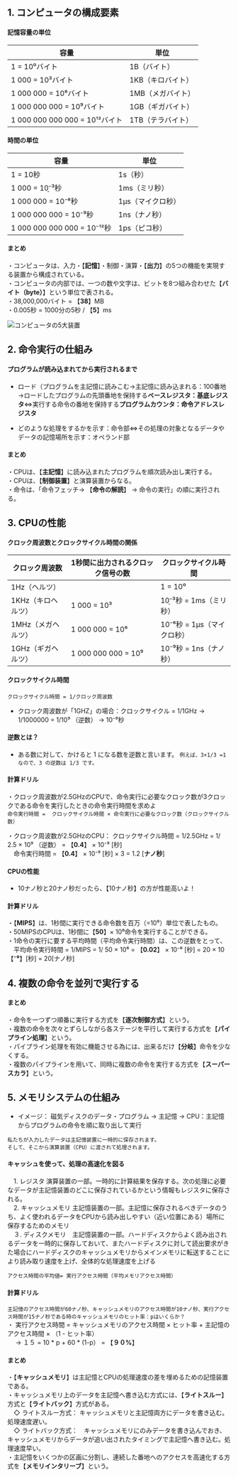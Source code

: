 ## 1. コンピュータの構成要素
#### 記憶容量の単位
|  容量  |  単位  |
| ---- | ---- |
|  1 = 10⁰バイト |  1B（バイト）  |
|  1 000 = 10³バイト |  1KB（キロバイト）  |
|  1 000 000 = 10⁶バイト |  1MB（メガバイト）  |
|  1 000 000 000 = 10⁹バイト |  1GB（ギガバイト）  |
|  1 000 000 000 000 = 10¹²バイト |  1TB（テラバイト）  |

#### 時間の単位
|  容量  |  単位  |
| ----| ---- |
|  1 = 10秒 |  1s（秒）  |
|  1 000 = 10̠⁻³秒 |  1ms（ミリ秒）  |
|  1 000 000 = 10⁻⁶秒 |  1μs（マイクロ秒）  |
|  1 000 000 000 = 10⁻⁹秒 |  1ns（ナノ秒）  |
|  1 000 000 000 000 = 10⁻¹²秒 |  1ps（ピコ秒）|

#### まとめ
・コンピュータは、入力・【**記憶**】・制御・演算・【**出力**】の5つの機能を実現する装置から構成されている。  
・コンピュータの内部では、一つの数や文字は、ビットを8つ組み合わせた【**バイト（byte）**】という単位で表される。  
・38,000,000バイト = 【**38**】MB  
・0.005秒 = 1000分の5秒 / 【**5**】ms

![コンピュータの5大装置](https://github.com/kuro-channel/TIL/blob/master/%E5%9F%BA%E6%9C%AC%E6%83%85%E5%A0%B1/%E7%B5%B5%E3%81%A7%E8%A6%9A%E3%81%88%E3%82%8B/%E3%82%B3%E3%83%B3%E3%83%92%E3%82%9A%E3%83%A5%E3%83%BC%E3%82%BF%E3%81%AE5%E5%A4%A7%E8%A3%85%E7%BD%AE.png)

## 2. 命令実行の仕組み
#### プログラムが読み込まれてから実行されるまで
- ロード（プログラムを主記憶に読みこむ→主記憶に読み込まれる：100番地→ロードしたプログラムの先頭番地を保持する**ベースレジスタ：基底レジスタ**⇔実行する命令の番地を保持する**プログラムカウンタ：命令アドレスレジスタ**  

- どのような処理をするかを示す：命令部⇔その処理の対象となるデータやデータの記憶場所を示す：オペランド部


#### まとめ
・CPUは、【**主記憶**】に読み込まれたプログラムを順次読み出し実行する。  
・CPUは、【**制御装置**】と演算装置からなる。  
・命令は、「命令フェッチ→ 【**命令の解読**】 → 命令の実行」の順に実行される。  

## 3. CPUの性能
#### クロック周波数とクロックサイクル時間の関係
|  クロック周波数  |  1秒間に出力されるクロック信号の数  | クロックサイクル時間  |
| ---- | ---- | ---- 
|  1Hz（ヘルツ） |    | 1 = 10⁰  | 1秒 = 1s（秒）
|  1KHz（キロヘルツ） | 1 000 = 10³ | 10̠⁻³秒 = 1ms（ミリ秒）  |
|  1MHz（メガヘルツ） | 1 000 000 = 10⁶  | 10⁻⁶秒 = 1μs（マイクロ秒）  |
|  1GHz（ギガヘルツ） | 1 000 000 000 = 10⁹  | 10⁻⁹秒 = 1ns（ナノ秒）  |

#### クロックサイクル時間
```クロックサイクル時間 = 1/クロック周波数```
- クロック周波数が「1GHZ」の場合：クロックサイクル = 1/1GHz → 1/1000000 = 1/10⁹ （逆数） → 10⁻⁹秒

#### 逆数とは？
- ある数に対して、かけると 1 になる数を逆数と言います。
```例えば、3×1/3 =1 なので、3 の逆数は 1/3 です。```

#### 計算ドリル
・クロック周波数が2.5GHzのCPUで、命令実行に必要なクロック数が3クロックである命令を実行したときの命令実行時間を求めよ  
```命令実行時間 =  クロックサイクル時間 × 命令実行に必要なクロック数（クロックサイクル数）```

・クロック周波数が2.5GHzのCPU： クロックサイクル時間 = 1/2.5GHz = 1/ 2.5 × 10⁹ （逆数） = 【**0.4**】 ×  10⁻⁹ [秒]  
　命令実行時間 = 【**0.4**】 × 10⁻⁹ [秒]  × 3 = 1.2 [**ナノ秒**]  
 
 #### CPUの性能
 - 10ナノ秒と20ナノ秒だったら、【10ナノ秒】の方が性能高いよ！
 
 #### 計算ドリル
・【**MIPS**】は、1秒間に実行できる命令数を百万（=10⁶）単位で表したもの。  
・50MIPSのCPUは、1秒間に【**50**】× 10⁶命令を実行することができる。  
・1命令の実行に要する平均時間（平均命令実行時間）は、この逆数をとって、    
　平均命令実行時間 = 1/MIPS = 1/ 50 × 10⁶ = 【**0.02**】 × 10⁻⁶ [秒] = 20 × 10【**⁻⁹**】[秒] = 20[ナノ秒]  
 
## 4. 複数の命令を並列で実行する

#### まとめ
・命令を一つずつ順番に実行する方式を【**逐次制御方式**】という。  
・複数の命令を次々とずらしながら各ステージを平行して実行する方式を【**パイプライン処理**】という。  
・パイプライン処理を有効に機能させる為には、出来るだけ【**分岐**】命令を少なくする。  
・複数のパイプラインを用いて、同時に複数の命令を実行する方式を【**スーパースカラ**】という。  

## 5. メモリシステムの仕組み
- イメージ： 磁気ディスクのデータ・プログラム → 主記憶 → CPU：主記憶からプログラムの命令を順に取り出して実行  
```
私たちが入力したデータは主記憶装置に一時的に保存されます。
そして、そこから演算装置（CPU）に渡されて処理されます。
```

#### キャッシュを使って、処理の高速化を図る
　1. レジスタ 演算装置の一部。一時的に計算結果を保存する。次の処理に必要なデータが主記憶装置のどこに保存されているかという情報もレジスタに保存される。  
　2. キャッシュメモリ 主記憶装置の一部。主記憶に保存されるべきデータのうち、よく使われるデータをCPUから読み出しやすい（近い位置にある）場所に保存するためのメモリ  
　３. ディスクメモリ　主記憶装置の一部。ハードディスクからよく読み出されるデータを一時的に保存しておいて、またハードディスクに対して読出要求がきた場合にハードディスクのキャッシュメモリからメインメモリに転送することにより読み取り速度を上げ、全体的な処理速度を上げる  
 
 ```アクセス時間の平均値= 実行アクセス時間（平均メモリアクセス時間）```
 
 #### 計算ドリル
```主記憶のアクセス時間が60ナノ秒、キャッシュメモリのアクセス時間が10ナノ秒、実行アクセス時間が15ナノ秒である時のキャッシュメモリのヒット率：pはいくらか？```  
・ 実行アクセス時間 = キャッシュメモリのアクセス時間 × ヒット率 + 主記憶のアクセス時間 × （1 - ヒット率）   
　              → １５ = 10 * p + 60 * (1-p） = 【**９０%**】  
               
#### まとめ
・【**キャッシュメモリ**】は主記憶とCPUの処理速度の差を埋めるための記憶装置である。  
・キャッシュメモリ上のデータを主記憶へ書き込む方式には、【**ライトスルー**】方式と【**ライトバック**】方式がある。  
 　◇ ライトスルー方式： キャッシュメモリと主記憶両方にデータを書き込む。処理速度遅い。  
 　◇ ライトバック方式：　キャッシュメモリにのみデータを書き込んでおき、キャッシュメモリからデータが追い出されたタイミングで主記憶へ書き込む。処理速度早い。  
・主記憶をいくつかの区画に分割し、連続した番地へのアクセスを高速化する方式を【**メモリインタリーブ**】という。

               　
